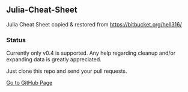 ## Julia-Cheat-Sheet
Julia Cheat Sheet copied &amp; restored from https://bitbucket.org/hell316/

### Status

Currently only v0.4 is supported. Any help regarding cleanup and/or expanding data is greatly appreciated. 

Just clone this repo and send your pull requests.

[Go to GitHub Page](https://brakmic.github.io/Julia-Cheat-Sheet/)

